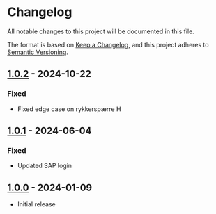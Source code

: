 # Changelog

All notable changes to this project will be documented in this file.

The format is based on [Keep a Changelog](https://keepachangelog.com/en/1.0.0/),
and this project adheres to [Semantic Versioning](https://semver.org/spec/v2.0.0.html).

## [1.0.2] - 2024-10-22

### Fixed

- Fixed edge case on rykkerspærre H

## [1.0.1] - 2024-06-04

### Fixed

- Updated SAP login

## [1.0.0] - 2024-01-09

- Initial release

[1.0.2]: https://github.com/itk-dev-rpa/Sletning-af-rykkerspaerre-paa-udlignede-aftaleindhold/releases/tag/1.0.2
[1.0.1]: https://github.com/itk-dev-rpa/Sletning-af-rykkerspaerre-paa-udlignede-aftaleindhold/releases/tag/1.0.1
[1.0.0]: https://github.com/itk-dev-rpa/Sletning-af-rykkerspaerre-paa-udlignede-aftaleindhold/releases/tag/1.0.0